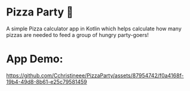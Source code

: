 # Pizza Party 🍕

A simple Pizza calculator app in Kotlin which helps calculate how many pizzas are needed to feed a group of hungry party-goers! 

# App Demo: 
https://github.com/Cchristineee/PizzaParty/assets/87954742/f0a4168f-19b4-49d8-8b61-e25c79581459

